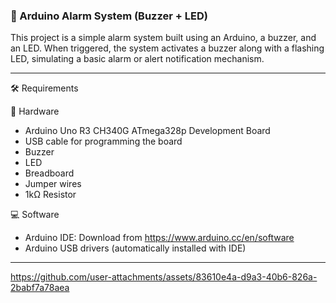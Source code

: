 ### 🔔 Arduino Alarm System (Buzzer + LED)

This project is a simple alarm system built using an Arduino, a buzzer, and an LED. When triggered, the system activates a buzzer along with a flashing LED, simulating a basic alarm or alert notification mechanism.

---

🛠️ Requirements

🔧 Hardware
*  Arduino Uno R3 CH340G ATmega328p Development Board
*  USB cable for programming the board
*  Buzzer
*  LED
*  Breadboard
*  Jumper wires
*  1kΩ Resistor

💻 Software
*  Arduino IDE: Download from https://www.arduino.cc/en/software
*  Arduino USB drivers (automatically installed with IDE)
---

https://github.com/user-attachments/assets/83610e4a-d9a3-40b6-826a-2babf7a78aea


